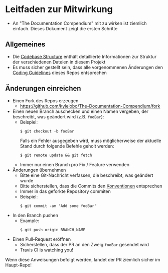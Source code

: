 # Leitfaden zur Mitwirkung

- An "The Documentation Compendium" mit zu wirken ist ziemlich einfach. Dieses 
Dokument zeigt die ersten Schritte

## Allgemeines
- Die [Codebase Structure](./CODEBASE_STRUCTURE.md) enthält detaillierte 
Informationen zur Struktur der verschiedenen Dateien in diesem Projekt
- Es muss sicher gestellt sein, dass alle vorgenommenen Änderungen den 
[Coding Guidelines](./CODING_GUIDELINES.md) dieses Repos entsprechen

## Änderungen einreichen

- Einen Fork des Repos erzeugen
  - <https://github.com/kylelobo/The-Documentation-Compendium/fork>
- Einen neuen Branch auschecken und einen Namen vergeben, der beschreibt, was 
geändert wird (z.B. <code>fooBar</code>): 
  - Beispiel:
    ````
    $ git checkout -b fooBar
    ````
    Falls ein Fehler ausgegeben wird, muss möglicherweise der aktuelle Stand 
    durch folgende Befehle geholt werden:
    ````
    $ git remote update && git fetch
    ````
  - Immer nur einen Branch pro Fix / Feature verwenden
- Änderungen übernehmen
  - Bitte eine Git-Nachricht verfassen, die beschreibt, was geändert wurde
  - Bitte sicherstellen, dass die Commits den [Konventionen](https://gist.github.com/robertpainsi/b632364184e70900af4ab688decf6f53#file-commit-message-guidelines-md) 
  entsprechen
  - Immer in das geforkte Repository commiten
  - Beispiel:
    ````
    $ git commit -am 'Add some fooBar'
    ````
- In den Branch pushen
  - Example:
    ````
    $ git push origin BRANCH_NAME
    ````
- Einen Pull-Request eröffnen
  - Sicherstellen, dass der PR an den Zweig <code>fooBar</code> gesendet wird
  - Travis CI is watching you!

Wenn diese Anweisungen befolgt werden, landet der PR ziemlich sicher im 
Haupt-Repo!
